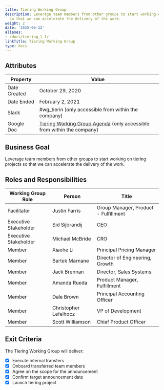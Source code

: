 ```yaml
---
title: Tiering Working Group
description: Leverage team members from other groups to start working on tiering projects
  so that we can accelerate the delivery of the work.
weight: 2
date: '2025-06-12'
aliases:
- /docs/tiering_1_1/
linkTitle: Tiering Working Group
type: docs
---
```


## Attributes

| Property        | Value           |
|-----------------|-----------------|
| Date Created    | October 29, 2020   |
| Date Ended      | February 2, 2021   |
| Slack           | #wg_tierin (only accessible from within the company) |
| Google Doc      | [Tiering Working Group Agenda](https://docs.google.com/document/d/1fYIvcYpAkcreWZOfz01Wxp5QkD_NG8P1NOlQpq2TXxc/edit#heading=h.qtqrv8ra975g) (only accessible from within the company) |

## Business Goal

Leverage team members from other groups to start working on tiering projects so that we can accelerate the delivery of the work.

## Roles and Responsibilities

| Working Group Role              | Person                | Title                                                        |
|---------------------------------|-----------------------|--------------------------------------------------------------|
| Facilitator                     | Justin Farris        |  Group Manager, Product - Fulfillment |
| Executive Stakeholder | Sid Sijbrandij          | CEO                          |
| Executive Stakeholder | Michael McBride           | CRO    |
| Member         | Xiaohe Li   | Principal Pricing Manager            |
| Member         | Bartek Marnane   | Director of Engineering, Growth            |
| Member         | Jack Brennan   | Director, Sales Systems            |
| Member         | Amanda Rueda   | Product Manager, Fulfillment          |
| Member         | Dale Brown   | Principal Accounting Officer            |
| Member         | Christopher Lefelhocz   | VP of Development          |
| Member         | Scott Williamson  | Chief Product Officer        |

## Exit Criteria

The Tiering Working Group will deliver:

- [x] Execute internal transfers
- [x] Onboard transferred team members
- [x] Agree on the scope for the announcement
- [x] Confirm target announcement date
- [x] Launch tiering project
